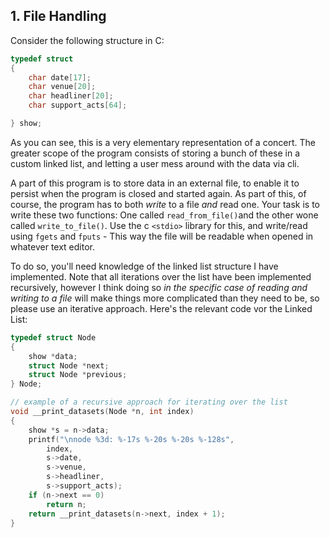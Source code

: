 ## 1. File Handling
Consider the following structure in C:
```c
typedef struct
{
    char date[17];
    char venue[20];
    char headliner[20];
    char support_acts[64];

} show;
```
As you can see, this is a very elementary representation of a concert. The greater scope of the program consists of storing a bunch of these in a custom linked list, and letting a user mess around with the data via cli.

A part of this program is to store data in an external file, to enable it to persist when the program is closed and started again. As part of this, of course, the program has to both _write_ to a file _and_ read one. Your task is to write these two functions: One called `read_from_file()`and the other wone called `write_to_file()`. Use the c `<stdio>` library for this, and write/read using `fgets` and `fputs` - This way the file will be readable when opened in whatever text editor.

To do so, you'll need knowledge of the linked list structure I have implemented. Note that all iterations over the list have been implemented recursively, however I think doing so _in the specific case of reading and writing to a file_ will make things more complicated than they need to be, so please use an iterative approach. Here's the relevant code vor the Linked List:

```c
typedef struct Node
{
    show *data;
    struct Node *next;
    struct Node *previous;
} Node;

// example of a recursive approach for iterating over the list
void __print_datasets(Node *n, int index)
{
    show *s = n->data;
    printf("\nnode %3d: %-17s %-20s %-20s %-128s", 
	    index, 
	    s->date, 
	    s->venue, 
	    s->headliner, 
	    s->support_acts);
    if (n->next == 0)
        return n;
    return __print_datasets(n->next, index + 1);
}
```
